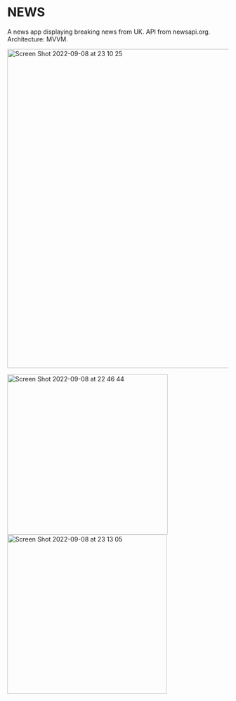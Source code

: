 # NEWS
A news app displaying breaking news from UK. API from newsapi.org. Architecture: MVVM. 

<img width="727" alt="Screen Shot 2022-09-08 at 23 10 25" src="https://user-images.githubusercontent.com/111223438/189217203-c2cae5f4-b8ca-4a2e-98de-926018d5b003.png">

<img width="365" alt="Screen Shot 2022-09-08 at 22 46 44" src="https://user-images.githubusercontent.com/111223438/189484062-43b03cf4-3429-4e53-ba79-ba9d49a64f41.png"> <img width="363" alt="Screen Shot 2022-09-08 at 23 13 05" src="https://user-images.githubusercontent.com/111223438/189484069-faf4fd14-8237-4654-a5e6-7718b3e36789.png">





